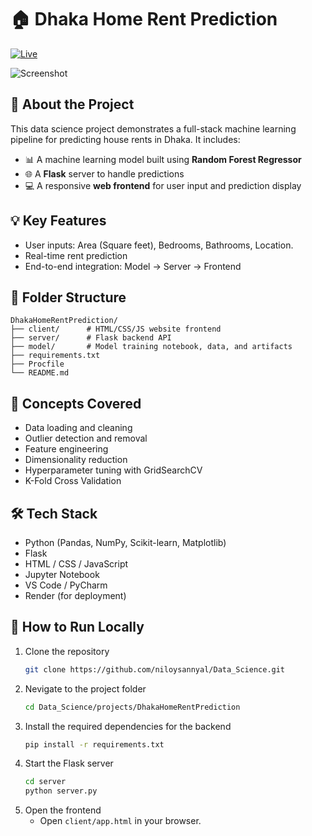 # 🏠 Dhaka Home Rent Prediction

[![Live](https://img.shields.io/badge/LIVE-VISIT%20NOW-red?style=for-the-badge&logo=firefox)](https://dhakahomerentprediction.onrender.com/)

![Screenshot](https://github.com/user-attachments/assets/40e7e80f-ff39-4cd1-bee7-5e01129ee024)

## 📌 About the Project
This data science project demonstrates a full-stack machine learning pipeline for predicting house rents in Dhaka. It includes:

- 📊 A machine learning model built using **Random Forest Regressor**
- 🌐 A **Flask** server to handle predictions
- 💻 A responsive **web frontend** for user input and prediction display

## 💡 Key Features
- User inputs: Area (Square feet), Bedrooms, Bathrooms, Location.
- Real-time rent prediction
- End-to-end integration: Model → Server → Frontend

## 📁 Folder Structure
```
DhakaHomeRentPrediction/
├── client/      # HTML/CSS/JS website frontend
├── server/      # Flask backend API
├── model/       # Model training notebook, data, and artifacts
├── requirements.txt
├── Procfile
└── README.md
```

## 🧠 Concepts Covered
- Data loading and cleaning
- Outlier detection and removal
- Feature engineering
- Dimensionality reduction
- Hyperparameter tuning with GridSearchCV
- K-Fold Cross Validation

## 🛠️ Tech Stack
- Python (Pandas, NumPy, Scikit-learn, Matplotlib)
- Flask
- HTML / CSS / JavaScript
- Jupyter Notebook
- VS Code / PyCharm
- Render (for deployment)

## 🚀 How to Run Locally

1. Clone the repository
   ```bash
   git clone https://github.com/niloysannyal/Data_Science.git
2. Nevigate to the project folder
   ```bash
   cd Data_Science/projects/DhakaHomeRentPrediction
3. Install the required dependencies for the backend
   ```bash
   pip install -r requirements.txt
4. Start the Flask server
   ```bash
   cd server
   python server.py
5. Open the frontend
   - Open `client/app.html` in your browser.


